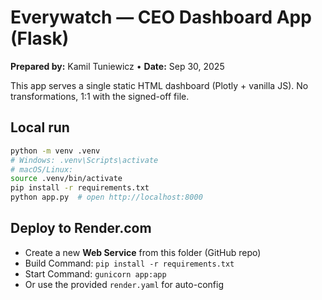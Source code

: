 # Everywatch — CEO Dashboard App (Flask)

**Prepared by:** Kamil Tuniewicz • **Date:** Sep 30, 2025

This app serves a single static HTML dashboard (Plotly + vanilla JS). No transformations, 1:1 with the signed-off file.

## Local run
```bash
python -m venv .venv
# Windows: .venv\Scripts\activate
# macOS/Linux:
source .venv/bin/activate
pip install -r requirements.txt
python app.py  # open http://localhost:8000
```

## Deploy to Render.com
- Create a new **Web Service** from this folder (GitHub repo)
- Build Command: `pip install -r requirements.txt`
- Start Command: `gunicorn app:app`
- Or use the provided `render.yaml` for auto-config